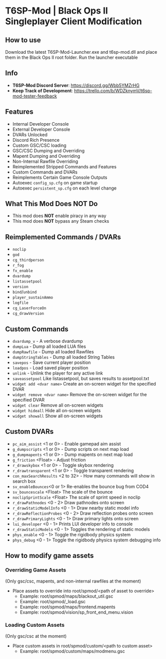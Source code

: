 # T6SP-Mod | Black Ops II Singleplayer Client Modification

## How to use
Download the latest T6SP-Mod-Launcher.exe and t6sp-mod.dll and place them in the Black Ops II root folder. Run the launcher executable

## Info
- **T6SP-Mod Discord Server**: https://discord.gg/Wbb5YMZrHG
- **Keep Track of Development**: https://trello.com/b/WDZknymV/t6sp-mod-tester-feedback

## Features
- Internal Developer Console
- External Developer Console
- DVARs Unlocked
- Discord Rich Presence
- Custom GSC/CSC loading
- GSC/CSC Dumping and Overriding
- Mapent Dumping and Overriding
- Non-Internal Rawfile Overriding
- Reimplemented Stripped Commands and Features
- Custom Commands and DVARs
- Reimplements Certain Game Console Outputs
- Autoexec `config_sp.cfg` on game startup
- Autoexec `persistent_sp.cfg` on each level change

## What This Mod Does NOT Do
- This mod does **NOT** enable piracy in any way
- This mod does **NOT** bypass any Steam checks

## Reimplemented Commands / DVARs
- `noclip`
- `god`
- `cg_thirdperson`
- `r_fog`
- `fx_enable`
- `dvardump`
- `listassetpool`
- `version`
- `bind`/`unbind`
- `player_sustainAmmo`
- `logfile`
- `cg_LaserForceOn`
- `cg_drawVersion`

## Custom Commands
- `dvardump_v` - A verbose dvardump
- `dumpLua` - Dump all loaded LUA files
- `dumpRawfile` - Dump all loaded Rawfiles
- `dumpStringTables` - Dump all loaded String Tables
- `savepos` - Save current player position
- `loadpos` - Load saved player position
- `unlink` - Unlink the player for any active link
- `saveassetpool` Like listassetpool, but saves results to assetpool.txt
- `widget add <dvar name>`  Create an on-screen widget for the specified DVAR
- `widget remove <dvar name>`  Remove the on-screen widget for the specified DVAR
- `widget clear`  Remove all on-screen widgets
- `widget hideall`  Hide all on-screen widgets
- `widget showall`  Show all on-screen widgets


## Custom DVARs
- `pc_aim_assist` \<1 or 0\> - Enable gamepad aim assist
- `g_dumpscripts` \<1 or 0\> - Dump scripts on next map load
- `g_dumpmapents` \<1 or 0\> - Dump mapents on next map load
- `g_friction` \<Float\> - Adjust friction
- `r_drawskybox` \<1 or 0\> - Toggle skybox rendering
- `r_drawtransparent` \<1 or 0\> - Toggle transparent rendering
- `con_maxSearchResults` \<2 to 32\> - How many commands will show in search box
- `sv_enableBounces`\<0 or 1\> Re-enables the bounce bug from COD4
- `sv_bouncescale` \<Float\> The scale of the bounce
- `noclipSprintScale` \<Float\> The scale of sprint speed in noclip
- `r_drawPathnodes` \<0 - 2\> Draw pathnodes onto screen
- `r_drawStaticModelInfo` \<0 - 1\> Draw nearby static model info
- `r_drawReflectionProbes` \<0 - 2\> Draw reflection probes onto screen
- `r_drawPrimaryLights` \<0 - 1\> Draw primary lights onto screen
- `lui_developer` \<0 - 1\> Prints LUI developer info to console
- `r_drawStaticModels` \<0 - 1\> Toggles the rendering of static models
- `phys_enable` \<0 - 1\> Toggle the rigidbody physics system
- `phys_debug` \<0 - 1\> Toggle the rigidbody physics system debugging info

## How to modify game assets
### Overriding Game Assets
(Only gsc/csc, mapents, and non-internal rawfiles at the moment)
- Place assets to override into root/spmod/\<path of asset to override\>
  - Example: root/spmod/maps/blackout_util.gsc
  - Example: root/spmod/_load.gsc
  - Example: root/spmod/maps/frontend.mapents
  - Example: root/spmod/vision/sp_front_end_menu.vision

### Loading Custom Assets
(Only gsc/csc at the moment)
- Place custom assets in root/spmod/custom/\<path to custom asset\>
  - Example: root/spmod/custom/maps/modmenu.gsc


